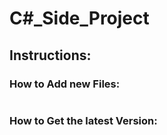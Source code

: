 # C#_Side_Project

## Instructions: 
### How to Add new Files:
```

```
### How to Get the latest Version:
```

```

